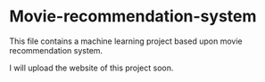 # Movie-recommendation-system
This file contains a machine learning project based upon movie recommendation system.  

I will upload the website of this project soon.
